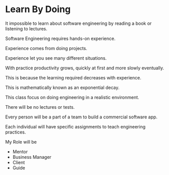 # Learn By Doing

It impossible to learn about software engineering by reading a book or listening to lectures.

Software Engineering requires hands-on experience.

Experience comes from doing projects.

Experience let you see many different situations.

With practice productivity grows, quickly at first and more slowly eventually.

This is because the learning required decreases with experience.

This is mathematically known as an exponential decay.

This class focus on doing engineering in a realistic environment.

There will be no lectures or tests.

Every person will be a part of a team to build a commercial software app.

Each individual will have specific assignments to teach engineering practices.

My Role will be

* Mentor
* Business Manager
* Client
* Guide


